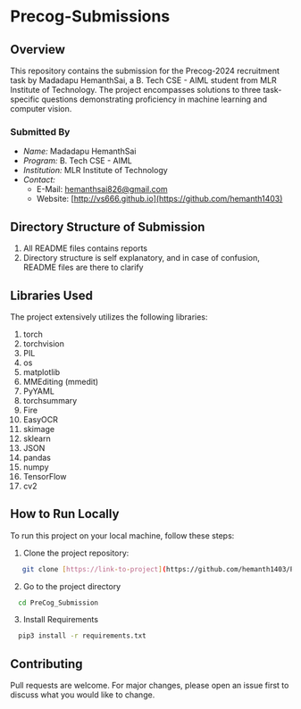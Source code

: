 # Precog-Submissions

## Overview

This repository contains the submission for the Precog-2024 recruitment task by Madadapu HemanthSai, a B. Tech CSE - AIML student from MLR Institute of Technology. The project encompasses solutions to three task-specific questions demonstrating proficiency in machine learning and computer vision.

### Submitted By

- _Name:_ Madadapu HemanthSai
- _Program:_ B. Tech CSE - AIML
- _Institution:_ MLR Institute of Technology
- _Contact:_
  - E-Mail: hemanthsai826@gmail.com
  - Website: [http://vs666.github.io](https://github.com/hemanth1403)

## Directory Structure of Submission

1. All README files contains reports
2. Directory structure is self explanatory, and in case of confusion, README files are there to clarify

## Libraries Used

The project extensively utilizes the following libraries:

1. torch
2. torchvision
3. PIL
4. os
5. matplotlib
6. MMEditing (mmedit)
7. PyYAML
8. torchsummary
9. Fire
10. EasyOCR
11. skimage
12. sklearn
13. JSON
14. pandas
15. numpy
16. TensorFlow
17. cv2

## How to Run Locally

To run this project on your local machine, follow these steps:

1. Clone the project repository:

```bash
   git clone [https://link-to-project](https://github.com/hemanth1403/PreCog_Submission.git)
```

2. Go to the project directory

```bash
  cd PreCog_Submission
```

3. Install Requirements

```bash
  pip3 install -r requirements.txt
```

## Contributing

Pull requests are welcome. For major changes, please open an issue first
to discuss what you would like to change.

